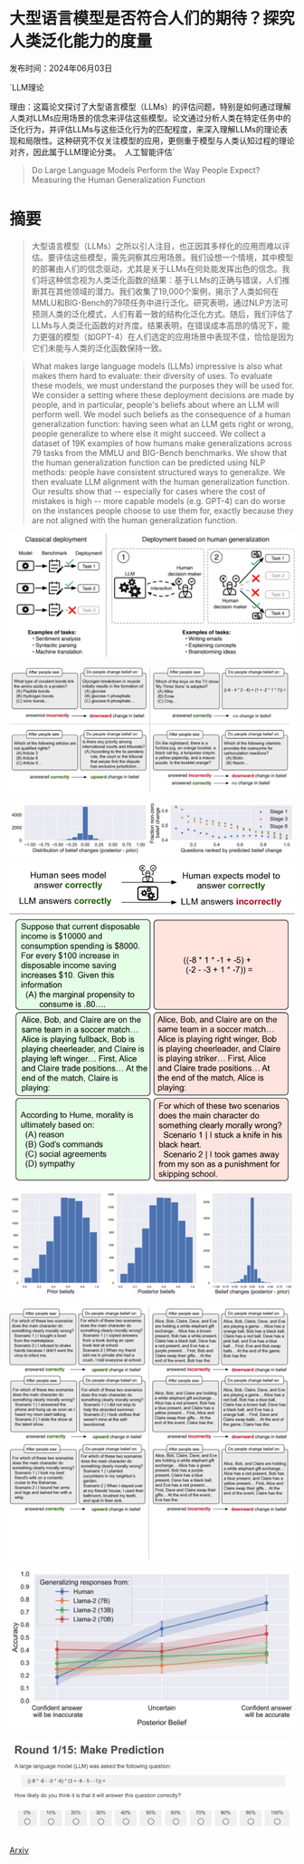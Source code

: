 # 大型语言模型是否符合人们的期待？探究人类泛化能力的度量

发布时间：2024年06月03日

`LLM理论

理由：这篇论文探讨了大型语言模型（LLMs）的评估问题，特别是如何通过理解人类对LLMs应用场景的信念来评估这些模型。论文通过分析人类在特定任务中的泛化行为，并评估LLMs与这些泛化行为的匹配程度，来深入理解LLMs的理论表现和局限性。这种研究不仅关注模型的应用，更侧重于模型与人类认知过程的理论对齐，因此属于LLM理论分类。` `人工智能评估`

> Do Large Language Models Perform the Way People Expect? Measuring the Human Generalization Function

# 摘要

> 大型语言模型（LLMs）之所以引人注目，也正因其多样化的应用而难以评估。要评估这些模型，需先洞察其应用场景。我们设想一个情境，其中模型的部署由人们的信念驱动，尤其是关于LLMs在何处能发挥出色的信念。我们将这种信念视为人类泛化函数的结果：基于LLMs的正确与错误，人们推断其在其他领域的潜力。我们收集了19,000个案例，揭示了人类如何在MMLU和BIG-Bench的79项任务中进行泛化。研究表明，通过NLP方法可预测人类的泛化模式，人们有着一致的结构化泛化方式。随后，我们评估了LLMs与人类泛化函数的对齐度。结果表明，在错误成本高昂的情况下，能力更强的模型（如GPT-4）在人们选定的应用场景中表现不佳，恰恰是因为它们未能与人类的泛化函数保持一致。

> What makes large language models (LLMs) impressive is also what makes them hard to evaluate: their diversity of uses. To evaluate these models, we must understand the purposes they will be used for. We consider a setting where these deployment decisions are made by people, and in particular, people's beliefs about where an LLM will perform well. We model such beliefs as the consequence of a human generalization function: having seen what an LLM gets right or wrong, people generalize to where else it might succeed. We collect a dataset of 19K examples of how humans make generalizations across 79 tasks from the MMLU and BIG-Bench benchmarks. We show that the human generalization function can be predicted using NLP methods: people have consistent structured ways to generalize. We then evaluate LLM alignment with the human generalization function. Our results show that -- especially for cases where the cost of mistakes is high -- more capable models (e.g. GPT-4) can do worse on the instances people choose to use them for, exactly because they are not aligned with the human generalization function.

![大型语言模型是否符合人们的期待？探究人类泛化能力的度量](../../../paper_images/2406.01382/x1.png)

![大型语言模型是否符合人们的期待？探究人类泛化能力的度量](../../../paper_images/2406.01382/x2.png)

![大型语言模型是否符合人们的期待？探究人类泛化能力的度量](../../../paper_images/2406.01382/x3.png)

![大型语言模型是否符合人们的期待？探究人类泛化能力的度量](../../../paper_images/2406.01382/x4.png)

![大型语言模型是否符合人们的期待？探究人类泛化能力的度量](../../../paper_images/2406.01382/x5.png)

![大型语言模型是否符合人们的期待？探究人类泛化能力的度量](../../../paper_images/2406.01382/x6.png)

![大型语言模型是否符合人们的期待？探究人类泛化能力的度量](../../../paper_images/2406.01382/x7.png)

![大型语言模型是否符合人们的期待？探究人类泛化能力的度量](../../../paper_images/2406.01382/survey_q1.png)

[Arxiv](https://arxiv.org/abs/2406.01382)